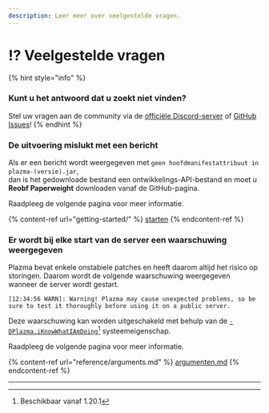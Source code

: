 ```yaml
---
description: Leer meer over veelgestelde vragen.
---
```


# ⁉️ Veelgestelde vragen

{% hint style="info" %}

### Kunt u het antwoord dat u zoekt niet vinden?

Stel uw vragen aan de community via de [officiële Discord-server](https://discord.gg/MmfC52K8A8) of [GitHub Issues](https://github.com/PlazmaMC/PlazmaBukkit/issues)!
{% endhint %}

### De uitvoering mislukt met een bericht

Als er een bericht wordt weergegeven met `geen hoofdmanifestattribuut in plazma-(versie).jar`,\
dan is het gedownloade bestand een ontwikkelings-API-bestand en moet u **Reobf Paperweight** downloaden vanaf de GitHub-pagina.

Raadpleeg de volgende pagina voor meer informatie.

{% content-ref url="getting-started/" %}
[starten](getting-started#id-2)
{% endcontent-ref %}

### Er wordt bij elke start van de server een waarschuwing weergegeven

Plazma bevat enkele onstabiele patches en heeft daarom altijd het risico op storingen. Daarom wordt de volgende waarschuwing weergegeven wanneer de server wordt gestart.

```log
[12:34:56 WARN]: Warning! Plazma may cause unexpected problems, so be sure to test it thoroughly before using it on a public server.
```

Deze waarschuwing kan worden uitgeschakeld met behulp van de [`-DPlazma.iKnowWhatIAmDoing`](#user-content-fn-1)[^1] systeemeigenschap.

Raadpleeg de volgende pagina voor meer informatie.

{% content-ref url="reference/arguments.md" %}
[argumenten.md](reference/arguments.md#plazma.iknowwhatiamdoing)
{% endcontent-ref %}

***

[^1]: Beschikbaar vanaf 1.20.1
